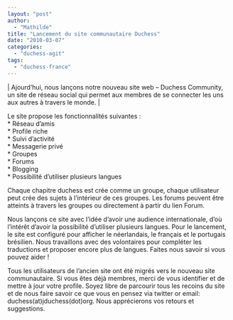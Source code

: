 ```yaml
---
layout: "post"
author: 
  - "Mathilde"
title: "Lancement du site communautaire Duchess"
date: "2010-03-07"
categories: 
  - "duchess-agit"
tags: 
  - "duchess-france"
---
```


| Ajourd’hui, nous lançons notre nouveau site web – Duchess Community, un site de réseau social qui permet aux membres de se connecter les uns aux autres à travers le monde. |

Le site propose les fonctionnalités suivantes :  
\* Réseau d’amis  
\* Profile riche  
\* Suivi d’activité  
\* Messagerie privé  
\* Groupes  
\* Forums  
\* Blogging  
\* Possibilité d’utiliser plusieurs langues

Chaque chapitre duchess est crée comme un groupe, chaque utilisateur peut crée des sujets à l’intérieur de ces groupes. Les forums peuvent être atteints à travers les groupes ou directement à partir du lien Forum.

Nous lançons ce site avec l’idée d’avoir une audience internationale, d’où l’intérêt d’avoir la possibilité d’utiliser plusieurs langues. Pour le lancement, le site est configuré pour afficher le néerlandais, le français et le portugais brésilien. Nous travaillons avec des volontaires pour compléter les traductions et proposer encore plus de langues. Faites nous savoir si vous pouvez aider !

Tous les utilisateurs de l’ancien site ont été migrés vers le nouveau site communautaire. Si vous êtes déjà membres, merci de vous identifier et de mettre à jour votre profile. Soyez libre de parcourir tous les recoins du site et de nous faire savoir ce que vous en pensez via twitter or email: duchess(at)jduchess(dot)org. Nous apprécierons vos retours et suggestions.
